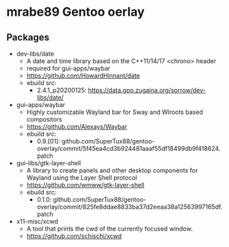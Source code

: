 # mrabe89 Gentoo oerlay

## Packages

* dev-libs/date
  * A date and time library based on the C++11/14/17 \<chrono\> header
  * required for gui-apps/waybar
  * https://github.com/HowardHinnant/date
  * ebuild src:
    * 2.4.1_p20200125: https://data.gpo.zugaina.org/sorrow/dev-libs/date/
* gui-apps/waybar
  * Highly customizable Wayland bar for Sway and Wlroots based compositors
  * https://github.com/Alexays/Waybar
  * ebuild src:
    * 0.9.[01]: github.com/SuperTux88/gentoo-overlay/commit/5f45ea4cd3b924481aaaf55df18499db9f418624.patch
* gui-libs/gtk-layer-shell
  * A library to create panels and other desktop components for Wayland using the Layer Shell protocol
  * https://github.com/wmww/gtk-layer-shell
  * ebuild src:
    * 0.1.0: github.com/SuperTux88/gentoo-overlay/commit/825fe8ddae8833ba37d2eeaa38a12563997165df.patch
* x11-misc/xcwd
  * A tool that prints the cwd of the currently focused window.
  * https://github.com/schischi/xcwd
